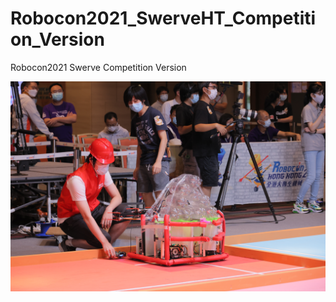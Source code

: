 # Robocon2021_SwerveHT_Competition_Version
Robocon2021 Swerve Competition Version


![image](https://github.com/DDQXZcp/Robocon2021_SwerveHT_Competition_Version/blob/main/img/me_competition.jpg)

